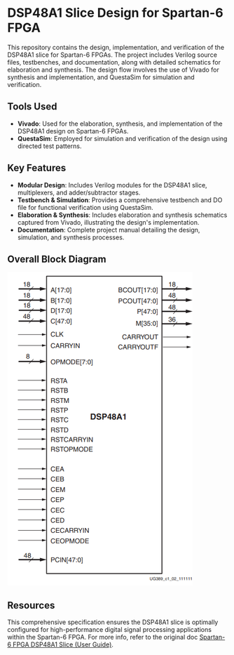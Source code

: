 # DSP48A1 Slice Design for Spartan-6 FPGA
This repository contains the design, implementation, and verification of the DSP48A1 slice for Spartan-6 FPGAs. The project includes Verilog source files, testbenches, and documentation, along with detailed schematics for elaboration and synthesis. The design flow involves the use of Vivado for synthesis and implementation, and QuestaSim for simulation and verification.

## Tools Used
- **Vivado**: Used for the elaboration, synthesis, and implementation of the DSP48A1 design on Spartan-6 FPGAs.
- **QuestaSim**: Employed for simulation and verification of the design using directed test patterns.

## Key Features
- **Modular Design**: Includes Verilog modules for the DSP48A1 slice, multiplexers, and adder/subtractor stages.
- **Testbench & Simulation**: Provides a comprehensive testbench and DO file for functional verification using QuestaSim.
- **Elaboration & Synthesis**: Includes elaboration and synthesis schematics captured from Vivado, illustrating the design's implementation.
- **Documentation**: Complete project manual detailing the design, simulation, and synthesis processes.

## Overall Block Diagram
![DSP48A1 Slice Primitive Diagram](DSAP48A1_Slice_Primitive.png)

## Resources
This comprehensive specification ensures the DSP48A1 slice is optimally configured for high-performance digital signal processing applications within the Spartan-6 FPGA. For more info, refer to the original doc [Spartan-6 FPGA DSP48A1 Slice (User Guide)](https://www.xilinx.com/support/documentation/user_guides/ug389.pdf).
